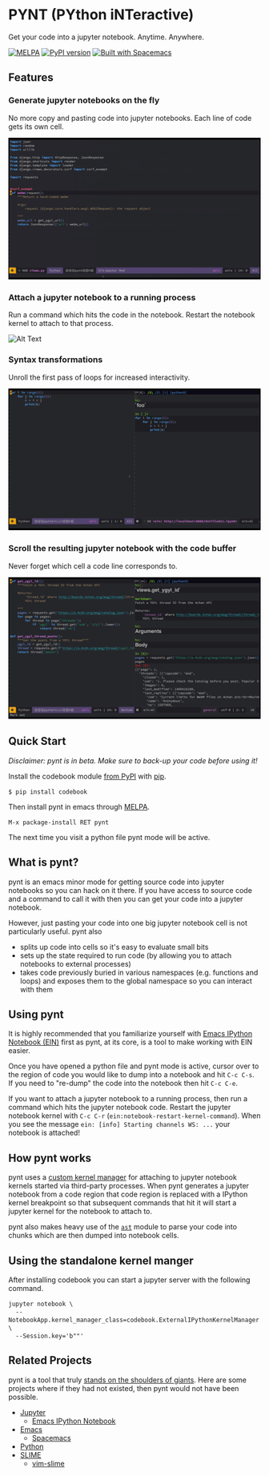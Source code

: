 # PYNT (PYthon iNTeractive)

Get your code into a jupyter notebook. Anytime. Anywhere.

[![MELPA](https://melpa.org/packages/pynt-badge.svg)](https://melpa.org/#/pynt) [![PyPI version](https://badge.fury.io/py/codebook.svg)](https://badge.fury.io/py/codebook) [![Built with Spacemacs](https://cdn.rawgit.com/syl20bnr/spacemacs/442d025779da2f62fc86c2082703697714db6514/assets/spacemacs-badge.svg)](http://spacemacs.org)

## Features

### Generate jupyter notebooks on the fly

No more copy and pasting code into jupyter notebooks. Each line of code gets its own cell.

![Alt Text](https://github.com/ebanner/pynt-assets/blob/master/gif/generate-notebook.gif)

### Attach a jupyter notebook to a running process

Run a command which hits the code in the notebook. Restart the notebook kernel to attach to that process.

![Alt Text](https://github.com/ebanner/pynt-assets/blob/master/gif/attach%20notebook.gif)
  
### Syntax transformations

Unroll the first pass of loops for increased interactivity.
  
![Alt Text](https://github.com/ebanner/pynt-assets/blob/master/gif/loop%20unrolling.gif)

### Scroll the resulting jupyter notebook with the code buffer

Never forget which cell a code line corresponds to.

![Alt Text](https://github.com/ebanner/pynt-assets/blob/master/gif/scroll-notebook.gif)

## Quick Start

*Disclaimer: pynt is in beta. Make sure to back-up your code before using it!*

Install the codebook module [from PyPI](https://pypi.python.org/pypi/codebook) with [pip](https://pip.pypa.io/en/stable/).

```
$ pip install codebook 
```

Then install pynt in emacs through [MELPA](https://melpa.org/#/pynt).

```
M-x package-install RET pynt
```

The next time you visit a python file pynt mode will be active.

## What is pynt?

pynt is an emacs minor mode for getting source code into jupyter notebooks so you can hack on it there. If you have access to source code and a command to call it with then you can get your code into a jupyter notebook.

However, just pasting your code into one big jupyter notebook cell is not particularly useful. pynt also

- splits up code into cells so it's easy to evaluate small bits
- sets up the state required to run code (by allowing you to attach notebooks to external processes)
- takes code previously buried in various namespaces (e.g. functions and loops) and exposes them to the global namespace so you can interact with them

## Using pynt

It is highly recommended that you familiarize yourself with [Emacs IPython Notebook (EIN)](http://millejoh.github.io/emacs-ipython-notebook/) first as pynt, at its core, is a tool to make working with EIN easier.

Once you have opened a python file and pynt mode is active, cursor over to the region of code you would like to dump into a notebook and hit `C-c C-s`. If you need to "re-dump" the code into the notebook then hit `C-c C-e`.

If you want to attach a jupyter notebook to a running process, then run a command which hits the jupyter notebook code. Restart the jupyter notebook kernel with `C-c C-r` (`ein:notebook-restart-kernel-command`). When you see the message `ein: [info] Starting channels WS: ...` your notebook is attached!

## How pynt works

pynt uses a [custom kernel manager](https://github.com/ebanner/extipy) for attaching to jupyter notebook kernels started via third-party processes. When pynt generates a jupyter notebook from a code region that code region is replaced with a IPython kernel breakpoint so that subsequent commands that hit it will start a jupyter kernel for the notebook to attach to.

pynt also makes heavy use of the [`ast`](https://docs.python.org/3/library/ast.html) module to parse your code into chunks which are then dumped into notebook cells.

## Using the standalone kernel manger

After installing codebook you can start a jupyter server with the following command.

```
jupyter notebook \
  --NotebookApp.kernel_manager_class=codebook.ExternalIPythonKernelManager \
  --Session.key='b""'
```

## Related Projects

pynt is a tool that truly [stands on the shoulders of giants](https://en.wikipedia.org/wiki/Standing_on_the_shoulders_of_giants). Here are some projects where if they had not existed, then pynt would not have been possible.

- [Jupyter](http://jupyter.org/)
  - [Emacs IPython Notebook](http://millejoh.github.io/emacs-ipython-notebook/)
- [Emacs](https://www.gnu.org/software/emacs/)
  - [Spacemacs](http://spacemacs.org/)
- [Python](https://www.python.org/)
- [SLIME](https://common-lisp.net/project/slime/)
  - [vim-slime](https://github.com/jpalardy/vim-slime)
  
